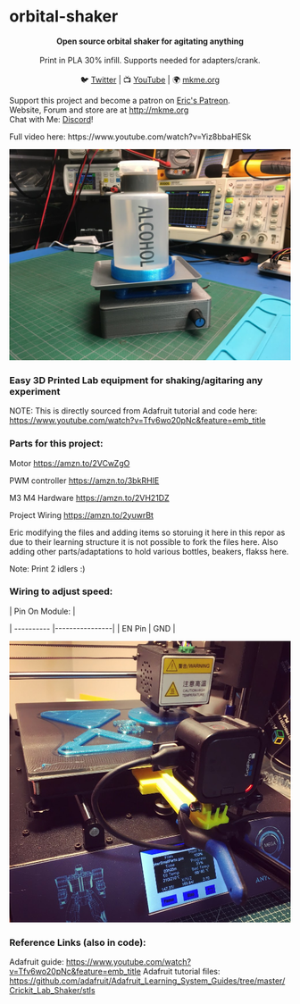 # orbital-shaker


<p align="center">
<b>Open source orbital shaker for agitating anything</b><br>
<br>
Print in PLA 30% infill. Supports needed for adapters/crank. <br>
<br>🐦 <a href="https://twitter.com/mkmeorg">Twitter</a>
| 📺 <a href="https://www.youtube.com/mkmeorg">YouTube</a>
| 🌍 <a href="http://www.mkme.org">mkme.org</a><br>

Support this project and become a patron on <a href="http://mkme.org/patreon">Eric's Patreon</a>.<br>
Website, Forum and store are at http://mkme.org <br>
Chat with Me: <a href="https://discord.gg/j9S4Fgv">Discord</a></b>!
</p>
Full video here:
https://www.youtube.com/watch?v=Yiz8bbaHESk

<p align="center"><img src="https://github.com/MKme/orbital-shaker/blob/master/Photos/2.jpg"/></p>

### Easy 3D Printed Lab equipment for shaking/agitaring any experiment

NOTE: This is directly sourced from Adafruit tutorial and code here:
https://www.youtube.com/watch?v=Tfv6wo20pNc&feature=emb_title

### Parts for this project:

Motor https://amzn.to/2VCwZgO

PWM controller https://amzn.to/3bkRHIE

M3 M4 Hardware https://amzn.to/2VH21DZ

Project Wiring https://amzn.to/2yuwrBt




Eric modifying the files and adding items so storuing it here in this repor as due to their learning structure it is not possible to fork the files here.
Also adding other parts/adaptations to hold various bottles, beakers, flakss here. 

Note: Print 2 idlers :)
 
 ### Wiring to adjust speed:
| Pin On Module: |

| ---------- |----------------|
| EN Pin | GND  |

<p align="center"><img src="https://github.com/MKme/orbital-shaker/blob/master/Photos/1.jpg"/></p>

### Reference Links (also in code):
Adafruit guide: https://www.youtube.com/watch?v=Tfv6wo20pNc&feature=emb_title
Adafruit tutorial files: https://github.com/adafruit/Adafruit_Learning_System_Guides/tree/master/Crickit_Lab_Shaker/stls







